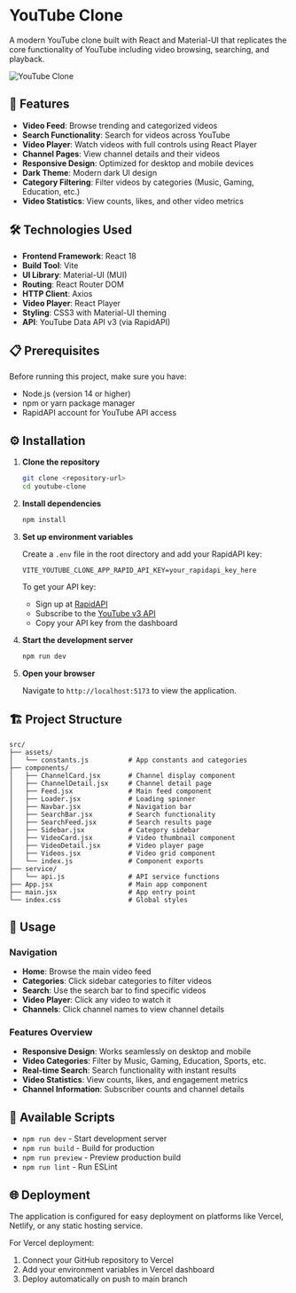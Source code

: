 # YouTube Clone

A modern YouTube clone built with React and Material-UI that replicates the core functionality of YouTube including video browsing, searching, and playback.

![YouTube Clone](https://i.ibb.co/yKKzbHp/youtube-5968852.png)

## 🚀 Features

- **Video Feed**: Browse trending and categorized videos
- **Search Functionality**: Search for videos across YouTube
- **Video Player**: Watch videos with full controls using React Player
- **Channel Pages**: View channel details and their videos
- **Responsive Design**: Optimized for desktop and mobile devices
- **Dark Theme**: Modern dark UI design
- **Category Filtering**: Filter videos by categories (Music, Gaming, Education, etc.)
- **Video Statistics**: View counts, likes, and other video metrics

## 🛠️ Technologies Used

- **Frontend Framework**: React 18
- **Build Tool**: Vite
- **UI Library**: Material-UI (MUI)
- **Routing**: React Router DOM
- **HTTP Client**: Axios
- **Video Player**: React Player
- **Styling**: CSS3 with Material-UI theming
- **API**: YouTube Data API v3 (via RapidAPI)

## 📋 Prerequisites

Before running this project, make sure you have:

- Node.js (version 14 or higher)
- npm or yarn package manager
- RapidAPI account for YouTube API access

## ⚙️ Installation

1. **Clone the repository**
   ```bash
   git clone <repository-url>
   cd youtube-clone
   ```

2. **Install dependencies**
   ```bash
   npm install
   ```

3. **Set up environment variables**
   
   Create a `.env` file in the root directory and add your RapidAPI key:
   ```env
   VITE_YOUTUBE_CLONE_APP_RAPID_API_KEY=your_rapidapi_key_here
   ```

   To get your API key:
   - Sign up at [RapidAPI](https://rapidapi.com/)
   - Subscribe to the [YouTube v3 API](https://rapidapi.com/ytdlfree/api/youtube-v31/)
   - Copy your API key from the dashboard

4. **Start the development server**
   ```bash
   npm run dev
   ```

5. **Open your browser**
   
   Navigate to `http://localhost:5173` to view the application.

## 🏗️ Project Structure

```
src/
├── assets/
│   └── constants.js          # App constants and categories
├── components/
│   ├── ChannelCard.jsx       # Channel display component
│   ├── ChannelDetail.jsx     # Channel detail page
│   ├── Feed.jsx              # Main feed component
│   ├── Loader.jsx            # Loading spinner
│   ├── Navbar.jsx            # Navigation bar
│   ├── SearchBar.jsx         # Search functionality
│   ├── SearchFeed.jsx        # Search results page
│   ├── Sidebar.jsx           # Category sidebar
│   ├── VideoCard.jsx         # Video thumbnail component
│   ├── VideoDetail.jsx       # Video player page
│   ├── Videos.jsx            # Video grid component
│   └── index.js              # Component exports
├── service/
│   └── api.js                # API service functions
├── App.jsx                   # Main app component
├── main.jsx                  # App entry point
└── index.css                 # Global styles
```

## 🎯 Usage

### Navigation
- **Home**: Browse the main video feed
- **Categories**: Click sidebar categories to filter videos
- **Search**: Use the search bar to find specific videos
- **Video Player**: Click any video to watch it
- **Channels**: Click channel names to view channel details

### Features Overview
- **Responsive Design**: Works seamlessly on desktop and mobile
- **Video Categories**: Filter by Music, Gaming, Education, Sports, etc.
- **Real-time Search**: Search functionality with instant results
- **Video Statistics**: View counts, likes, and engagement metrics
- **Channel Information**: Subscriber counts and channel details

## 🔧 Available Scripts

- `npm run dev` - Start development server
- `npm run build` - Build for production
- `npm run preview` - Preview production build
- `npm run lint` - Run ESLint

## 🌐 Deployment

The application is configured for easy deployment on platforms like Vercel, Netlify, or any static hosting service.

For Vercel deployment:
1. Connect your GitHub repository to Vercel
2. Add your environment variables in Vercel dashboard
3. Deploy automatically on push to main branch



